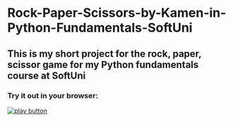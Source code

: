 # Rock-Paper-Scissors-by-Kamen-in-Python-Fundamentals-SoftUni
## This is my short project for the rock, paper, scissor game for my Python fundamentals course at SoftUni

### Try it out in your browser:

[![play button]()](https://replit.com/@kamendd/Rock-Paper-Scissors#main.py)


